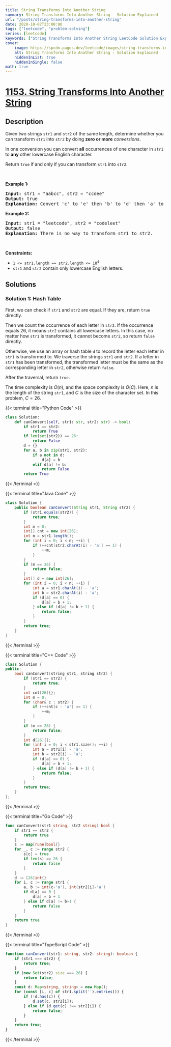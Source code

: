 ```yaml
---
title: String Transforms Into Another String
summary: String Transforms Into Another String - Solution Explained
url: "/posts/string-transforms-into-another-string"
date: 2020-10-07T23:00:00
tags: ["leetcode", "problem-solving"]
series: [leetcode]
keywords: ["String Transforms Into Another String LeetCode Solution Explained in all languages", "1153", "leetcode question 1153", "String Transforms Into Another String", "LeetCode", "leetcode solution in Python3 C++ Java Go PHP Ruby Swift TypeScript Rust C# JavaScript C", "GeeksforGeeks", "InterviewBit", "Coding Ninjas", "HackerRank", "HackerEarth", "CodeChef", "TopCoder", "AlgoExpert", "freeCodeCamp", "Codeforces", "GitHub", "AtCoder", "Samir Paul"]
cover:
    image: https://spcdn.pages.dev/leetcode/images/string-transforms-into-another-string.webp
    alt: String Transforms Into Another String - Solution Explained
    hiddenInList: true
    hiddenInSingle: false
math: true
---
```



# [1153. String Transforms Into Another String](https://leetcode.com/problems/string-transforms-into-another-string)


## Description

<p>Given two strings <code>str1</code> and <code>str2</code> of the same length, determine whether you can transform <code>str1</code> into <code>str2</code> by doing <strong>zero or more</strong> <em>conversions</em>.</p>

<p>In one conversion you can convert <strong>all</strong> occurrences of one character in <code>str1</code> to <strong>any</strong> other lowercase English character.</p>

<p>Return <code>true</code> if and only if you can transform <code>str1</code> into <code>str2</code>.</p>

<p>&nbsp;</p>
<p><strong class="example">Example 1:</strong></p>

<pre>
<strong>Input:</strong> str1 = &quot;aabcc&quot;, str2 = &quot;ccdee&quot;
<strong>Output:</strong> true
<strong>Explanation: </strong>Convert &#39;c&#39; to &#39;e&#39; then &#39;b&#39; to &#39;d&#39; then &#39;a&#39; to &#39;c&#39;. Note that the order of conversions matter.
</pre>

<p><strong class="example">Example 2:</strong></p>

<pre>
<strong>Input:</strong> str1 = &quot;leetcode&quot;, str2 = &quot;codeleet&quot;
<strong>Output:</strong> false
<strong>Explanation: </strong>There is no way to transform str1 to str2.
</pre>

<p>&nbsp;</p>
<p><strong>Constraints:</strong></p>

<ul>
	<li><code>1 &lt;= str1.length == str2.length &lt;= 10<sup>4</sup></code></li>
	<li><code>str1</code> and <code>str2</code> contain only lowercase English letters.</li>
</ul>

## Solutions

### Solution 1: Hash Table

First, we can check if `str1` and `str2` are equal. If they are, return `true` directly.

Then we count the occurrence of each letter in `str2`. If the occurrence equals $26$, it means `str2` contains all lowercase letters. In this case, no matter how `str1` is transformed, it cannot become `str2`, so return `false` directly.

Otherwise, we use an array or hash table `d` to record the letter each letter in `str1` is transformed to. We traverse the strings `str1` and `str2`. If a letter in `str1` has been transformed, the transformed letter must be the same as the corresponding letter in `str2`, otherwise return `false`.

After the traversal, return `true`.

The time complexity is $O(n)$, and the space complexity is $O(C)$. Here, $n$ is the length of the string `str1`, and $C$ is the size of the character set. In this problem, $C = 26$.

<!-- tabs:start -->

{{< terminal title="Python Code" >}}
```python
class Solution:
    def canConvert(self, str1: str, str2: str) -> bool:
        if str1 == str2:
            return True
        if len(set(str2)) == 26:
            return False
        d = {}
        for a, b in zip(str1, str2):
            if a not in d:
                d[a] = b
            elif d[a] != b:
                return False
        return True
```
{{< /terminal >}}

{{< terminal title="Java Code" >}}
```java
class Solution {
    public boolean canConvert(String str1, String str2) {
        if (str1.equals(str2)) {
            return true;
        }
        int m = 0;
        int[] cnt = new int[26];
        int n = str1.length();
        for (int i = 0; i < n; ++i) {
            if (++cnt[str2.charAt(i) - 'a'] == 1) {
                ++m;
            }
        }
        if (m == 26) {
            return false;
        }
        int[] d = new int[26];
        for (int i = 0; i < n; ++i) {
            int a = str1.charAt(i) - 'a';
            int b = str2.charAt(i) - 'a';
            if (d[a] == 0) {
                d[a] = b + 1;
            } else if (d[a] != b + 1) {
                return false;
            }
        }
        return true;
    }
}
```
{{< /terminal >}}

{{< terminal title="C++ Code" >}}
```cpp
class Solution {
public:
    bool canConvert(string str1, string str2) {
        if (str1 == str2) {
            return true;
        }
        int cnt[26]{};
        int m = 0;
        for (char& c : str2) {
            if (++cnt[c - 'a'] == 1) {
                ++m;
            }
        }
        if (m == 26) {
            return false;
        }
        int d[26]{};
        for (int i = 0; i < str1.size(); ++i) {
            int a = str1[i] - 'a';
            int b = str2[i] - 'a';
            if (d[a] == 0) {
                d[a] = b + 1;
            } else if (d[a] != b + 1) {
                return false;
            }
        }
        return true;
    }
};
```
{{< /terminal >}}

{{< terminal title="Go Code" >}}
```go
func canConvert(str1 string, str2 string) bool {
	if str1 == str2 {
		return true
	}
	s := map[rune]bool{}
	for _, c := range str2 {
		s[c] = true
		if len(s) == 26 {
			return false
		}
	}
	d := [26]int{}
	for i, c := range str1 {
		a, b := int(c-'a'), int(str2[i]-'a')
		if d[a] == 0 {
			d[a] = b + 1
		} else if d[a] != b+1 {
			return false
		}
	}
	return true
}
```
{{< /terminal >}}

{{< terminal title="TypeScript Code" >}}
```ts
function canConvert(str1: string, str2: string): boolean {
    if (str1 === str2) {
        return true;
    }
    if (new Set(str2).size === 26) {
        return false;
    }
    const d: Map<string, string> = new Map();
    for (const [i, c] of str1.split('').entries()) {
        if (!d.has(c)) {
            d.set(c, str2[i]);
        } else if (d.get(c) !== str2[i]) {
            return false;
        }
    }
    return true;
}
```
{{< /terminal >}}

<!-- tabs:end -->

<!-- end -->
